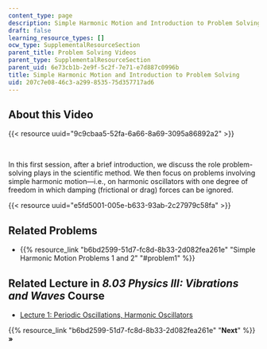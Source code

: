 ```yaml
---
content_type: page
description: Simple Harmonic Motion and Introduction to Problem Solving
draft: false
learning_resource_types: []
ocw_type: SupplementalResourceSection
parent_title: Problem Solving Videos
parent_type: SupplementalResourceSection
parent_uid: 6e73cb1b-2e9f-5c2f-7e71-e7d887c0996b
title: Simple Harmonic Motion and Introduction to Problem Solving
uid: 207c7e08-46c3-a299-8535-75d357717ad6
---
```

## About this Video

{{< resource uuid="9c9cbaa5-52fa-6a66-8a69-3095a86892a2" >}}

 

In this first session, after a brief introduction, we discuss the role problem-solving plays in the scientific method. We then focus on problems involving simple harmonic motion—i.e., on harmonic oscillators with one degree of freedom in which damping (frictional or drag) forces can be ignored.

{{< resource uuid="e5fd5001-005e-b633-93ab-2c27979c58fa" >}}

## Related Problems

- {{% resource_link "b6bd2599-51d7-fc8d-8b33-2d082fea261e" "Simple Harmonic Motion Problems 1 and 2" "#problem1" %}}

## Related Lecture in *8.03 Physics III: Vibrations and Waves* Course

- [Lecture 1: Periodic Oscillations, Harmonic Oscillators](/courses/8-03sc-physics-iii-vibrations-and-waves-fall-2016/pages/part-i-mechanical-vibrations-and-waves/lecture-1)

{{% resource_link "b6bd2599-51d7-fc8d-8b33-2d082fea261e" "**Next**" %}} **»**